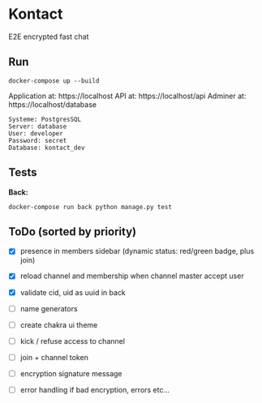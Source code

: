 # Kontact

E2E encrypted fast chat

## Run

```
docker-compose up --build
```

Application at: https://localhost
API at: https://localhost/api
Adminer at: https://localhost/database

```
Systeme: PostgresSQL
Server: database
User: developer
Password: secret
Database: kontact_dev
```

## Tests

**Back:**

```
docker-compose run back python manage.py test
```


## ToDo (sorted by priority)
- [X] presence in members sidebar (dynamic status: red/green badge, plus join)
- [X] reload channel and membership when channel master accept user
- [X] validate cid, uid as uuid in back
- [ ] name generators
- [ ] create chakra ui theme

- [ ] kick / refuse access to channel
- [ ] join + channel token
- [ ] encryption signature message
- [ ] error handling if bad encryption, errors etc...
